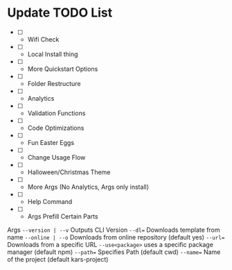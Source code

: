 # Update TODO List
- [ ] - Wifi Check
- [ ] - Local Install thing
- [ ] - More Quickstart Options
- [ ] - Folder Restructure
- [ ] - Analytics
- [ ] - Validation Functions
- [ ] - Code Optimizations
- [ ] - Fun Easter Eggs
- [ ] - Change Usage Flow
- [ ] - Halloween/Christmas Theme
- [ ] - More Args (No Analytics, Args only install)
- [ ] - Help Command
- [ ] - Args Prefill Certain Parts

Args
`--version | --v` Outputs CLI Version
`--dl=` Downloads template from name
`--online | --o` Downloads from online repository (default yes)
`--url=` Downloads from a specific URL
`--use<package>` uses a specific package manager (default npm)
`--path=` Specifies Path (default cwd)
`--name=` Name of the project (default kars-project)